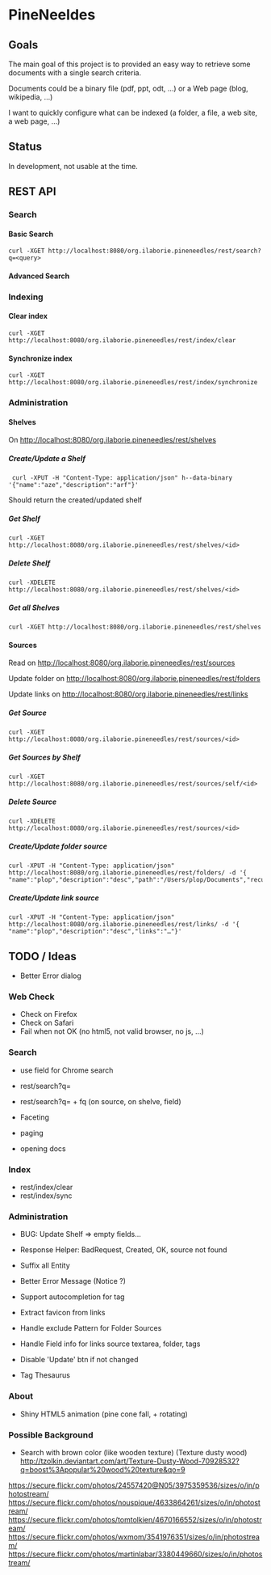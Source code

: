 PineNeeldes
===========

Goals
-----
The main goal of this project is to provided an easy way to retrieve some documents with a single search criteria.

Documents could be a binary file (pdf, ppt, odt, …) or a Web page (blog, wikipedia, …)

I want to quickly configure what can be indexed (a folder, a file, a web site, a web page, …)

Status
------
In development, not usable at the time.


REST API
--------
### Search

#### Basic Search

	curl -XGET http://localhost:8080/org.ilaborie.pineneedles/rest/search?q=<query>

#### Advanced Search

### Indexing

#### Clear index

	curl -XGET http://localhost:8080/org.ilaborie.pineneedles/rest/index/clear

#### Synchronize index

	curl -XGET http://localhost:8080/org.ilaborie.pineneedles/rest/index/synchronize

### Administration
#### Shelves

On <http://localhost:8080/org.ilaborie.pineneedles/rest/shelves>

##### Create/Update a Shelf

	 curl -XPUT -H "Content-Type: application/json" h--data-binary '{"name":"aze","description":"arf"}'
	 
Should return the created/updated shelf

##### Get Shelf

	curl -XGET http://localhost:8080/org.ilaborie.pineneedles/rest/shelves/<id>

##### Delete Shelf

	curl -XDELETE http://localhost:8080/org.ilaborie.pineneedles/rest/shelves/<id>


##### Get all Shelves

	curl -XGET http://localhost:8080/org.ilaborie.pineneedles/rest/shelves
	
#### Sources

Read on <http://localhost:8080/org.ilaborie.pineneedles/rest/sources>

Update folder on <http://localhost:8080/org.ilaborie.pineneedles/rest/folders>

Update links on <http://localhost:8080/org.ilaborie.pineneedles/rest/links>

##### Get Source

	curl -XGET http://localhost:8080/org.ilaborie.pineneedles/rest/sources/<id>

##### Get Sources by Shelf

	curl -XGET http://localhost:8080/org.ilaborie.pineneedles/rest/sources/self/<id>
	
##### Delete Source

	curl -XDELETE http://localhost:8080/org.ilaborie.pineneedles/rest/sources/<id>
	
##### Create/Update folder source

	curl -XPUT -H "Content-Type: application/json" http://localhost:8080/org.ilaborie.pineneedles/rest/folders/ -d '{ "name":"plop","description":"desc","path":"/Users/plop/Documents","recursive":true}'
	
##### Create/Update link source

	curl -XPUT -H "Content-Type: application/json" http://localhost:8080/org.ilaborie.pineneedles/rest/links/ -d '{ "name":"plop","description":"desc","links":"…"}'
	
TODO / Ideas
------------
* Better Error dialog

### Web Check

* Check on Firefox
* Check on Safari
* Fail when not OK (no html5, not valid browser, no js, ...)

### Search

* use field for Chrome search

* rest/search?q=
* rest/search?q= + fq (on source, on shelve, field)
* Faceting
* paging
* opening docs

### Index

* rest/index/clear
* rest/index/sync

### Administration

* BUG: Update Shelf => empty fields...
* Response Helper: BadRequest, Created, OK, source not found
* Suffix all Entity
* Better Error Message (Notice ?)
* Support autocompletion for tag

* Extract favicon from links
* Handle exclude Pattern for Folder Sources
* Handle Field info for links source textarea, folder, tags
* Disable 'Update' btn if not changed

* Tag Thesaurus

### About

* Shiny HTML5 animation (pine cone fall, + rotating)

### Possible Background

* Search with brown color (like wooden texture) (Texture dusty wood)
<http://tzolkin.deviantart.com/art/Texture-Dusty-Wood-70928532?q=boost%3Apopular%20wood%20texture&qo=9>

<https://secure.flickr.com/photos/24557420@N05/3975359536/sizes/o/in/photostream/>
<https://secure.flickr.com/photos/nouspique/4633864261/sizes/o/in/photostream/>
<https://secure.flickr.com/photos/tomtolkien/4670166552/sizes/o/in/photostream/>
<https://secure.flickr.com/photos/wxmom/3541976351/sizes/o/in/photostream/>
<https://secure.flickr.com/photos/martinlabar/3380449660/sizes/o/in/photostream/>
